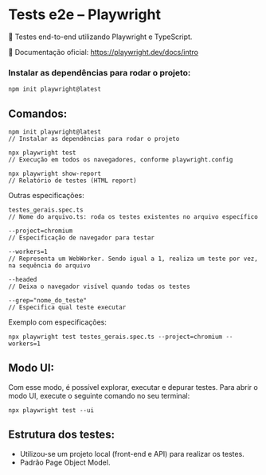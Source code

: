 # Tests e2e – Playwright
📌 Testes end-to-end utilizando Playwright e TypeScript. 

📄 Documentação oficial: https://playwright.dev/docs/intro

### Instalar as dependências para rodar o projeto: 
    npm init playwright@latest

## Comandos:
    npm init playwright@latest
    // Instalar as dependências para rodar o projeto

    npx playwright test     
    // Execução em todos os navegadores, conforme playwright.config

    npx playwright show-report      
    // Relatório de testes (HTML report) 

Outras especificações:
    
    testes_gerais.spec.ts      
    // Nome do arquivo.ts: roda os testes existentes no arquivo específico
    
    --project=chromium      
    // Especificação de navegador para testar
    
    --workers=1         
    // Representa um WebWorker. Sendo igual a 1, realiza um teste por vez, na sequência do arquivo

    --headed 
    // Deixa o navegador visível quando todas os testes 
    
    --grep="nome_do_teste"      
    // Especifica qual teste executar

Exemplo com especificações:

    npx playwright test testes_gerais.spec.ts --project=chromium --workers=1


## Modo UI:
Com esse modo, é possível explorar, executar e depurar testes. Para abrir o modo UI, execute o seguinte comando no seu terminal:

    npx playwright test --ui


## Estrutura dos testes:
- Utilizou-se um projeto local (front-end e API) para realizar os testes.
- Padrão Page Object Model. 

